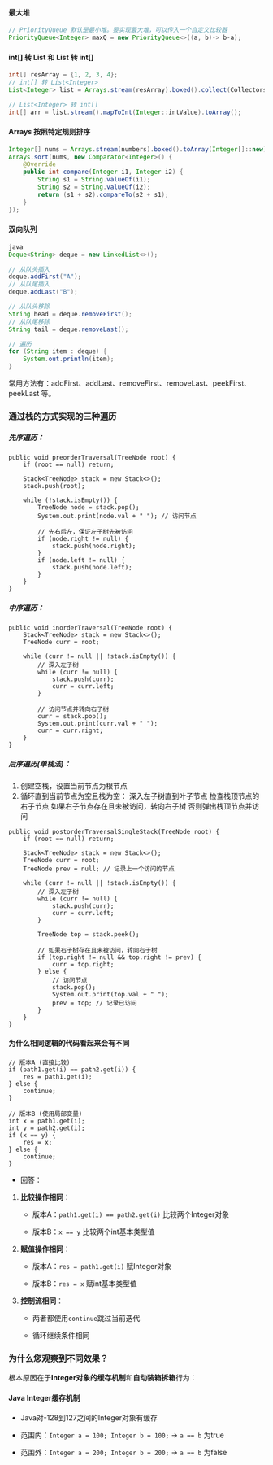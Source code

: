 ####  最大堆
```java
// PriorityQueue 默认是最小堆。要实现最大堆，可以传入一个自定义比较器
PriorityQueue<Integer> maxQ = new PriorityQueue<>((a, b)-> b-a);
```

####   int[] 转 List<Integer> 和 List<Integer> 转 int[]
```java
int[] resArray = {1, 2, 3, 4};
// int[] 转 List<Integer>
List<Integer> list = Arrays.stream(resArray).boxed().collect(Collectors.toList());

// List<Integer> 转 int[]
int[] arr = list.stream().mapToInt(Integer::intValue).toArray();
```

####  Arrays 按照特定规则排序
```java
Integer[] nums = Arrays.stream(numbers).boxed().toArray(Integer[]::new);
Arrays.sort(nums, new Comparator<Integer>() {
	@Override
	public int compare(Integer i1, Integer i2) {
		String s1 = String.valueOf(i1);
		String s2 = String.valueOf(i2);
		return (s1 + s2).compareTo(s2 + s1);
	}
});
```

#### 双向队列
```java
java
Deque<String> deque = new LinkedList<>();

// 从队头插入
deque.addFirst("A");
// 从队尾插入
deque.addLast("B");

// 从队头移除
String head = deque.removeFirst();
// 从队尾移除
String tail = deque.removeLast();

// 遍历
for (String item : deque) {
    System.out.println(item);
}
```
常用方法有：addFirst、addLast、removeFirst、removeLast、peekFirst、peekLast 等。



### 通过栈的方式实现的三种遍历

##### 先序遍历：
```
public void preorderTraversal(TreeNode root) {
    if (root == null) return;
    
    Stack<TreeNode> stack = new Stack<>();
    stack.push(root);
    
    while (!stack.isEmpty()) {
        TreeNode node = stack.pop();
        System.out.print(node.val + " "); // 访问节点
        
        // 先右后左，保证左子树先被访问
        if (node.right != null) {
            stack.push(node.right);
        }
        if (node.left != null) {
            stack.push(node.left);
        }
    }
}
```
##### 中序遍历：
```
public void inorderTraversal(TreeNode root) {
    Stack<TreeNode> stack = new Stack<>();
    TreeNode curr = root;
    
    while (curr != null || !stack.isEmpty()) {
        // 深入左子树
        while (curr != null) {
            stack.push(curr);
            curr = curr.left;
        }
        
        // 访问节点并转向右子树
        curr = stack.pop();
        System.out.print(curr.val + " ");
        curr = curr.right;
    }
}
```

##### 后序遍历(单栈法)：
1. 创建空栈，设置当前节点为根节点
2. 循环直到当前节点为空且栈为空：
		深入左子树直到叶子节点
		检查栈顶节点的右子节点
		如果右子节点存在且未被访问，转向右子树
		否则弹出栈顶节点并访问
```
public void postorderTraversalSingleStack(TreeNode root) {
    if (root == null) return;
    
    Stack<TreeNode> stack = new Stack<>();
    TreeNode curr = root;
    TreeNode prev = null; // 记录上一个访问的节点
    
    while (curr != null || !stack.isEmpty()) {
        // 深入左子树
        while (curr != null) {
            stack.push(curr);
            curr = curr.left;
        }
        
        TreeNode top = stack.peek();
        
        // 如果右子树存在且未被访问，转向右子树
        if (top.right != null && top.right != prev) {
            curr = top.right;
        } else {
            // 访问节点
            stack.pop();
            System.out.print(top.val + " ");
            prev = top; // 记录已访问
        }
    }
}
```


#### 为什么相同逻辑的代码看起来会有不同
```
// 版本A (直接比较)
if (path1.get(i) == path2.get(i)) {
    res = path1.get(i);
} else {
    continue;
}

// 版本B (使用局部变量)
int x = path1.get(i);
int y = path2.get(i);
if (x == y) {
    res = x;
} else {
    continue;
}
```
- 回答：
1. **比较操作相同**：
    
    - 版本A：`path1.get(i) == path2.get(i)` 比较两个Integer对象
        
    - 版本B：`x == y` 比较两个int基本类型值
        
2. **赋值操作相同**：
    
    - 版本A：`res = path1.get(i)` 赋Integer对象
        
    - 版本B：`res = x` 赋int基本类型值
        
3. **控制流相同**：
    
    - 两者都使用`continue`跳过当前迭代
        
    - 循环继续条件相同
        

### 为什么您观察到不同效果？

根本原因在于**Integer对象的缓存机制**和**自动装箱拆箱**行为：

#### Java Integer缓存机制

- Java对-128到127之间的Integer对象有缓存
    
- 范围内：`Integer a = 100; Integer b = 100;` → `a == b` 为true
    
- 范围外：`Integer a = 200; Integer b = 200;` → `a == b` 为false